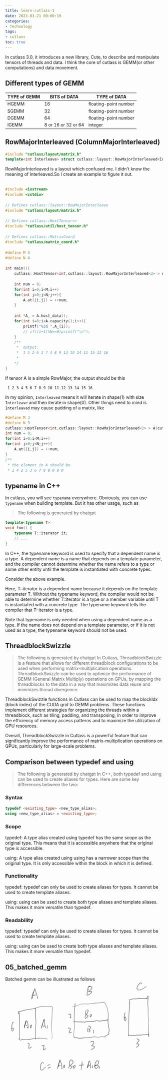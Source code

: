 ```yaml
---
title: learn-cutlass-1
date: 2023-03-21 09:00:19
categories:
- Technology
tags:
- cutlass
toc: true
---
```


In cutlass 3.0, it introduces a new library, Cute, to describe and manipulate tensors of threads and data. I think the core of cutlass is GEMM(or other computations) and data movement.

<!-- more -->

## Different types of GEMM

| TYPE of GEMM | BITS of DATA | TYPE of DATA |
| - | -| - |
| HGEMM | 16 | floating-point number |
| SGEMM | 32 | floating-point number |
| DGEMM | 64 | floating-point number |
| IGEMM | 8 or 16 or 32 or 64 | integer |

## RowMajorInterleaved (ColumnMajorInterleaved)

```c++
#include "cutlass/layout/matrix.h"
template<int Interleave> struct cutlass::layout::RowMajorInterleaved<Interleave>;
```

RowMajorInterleaved is a layout which confused me. I didn't know the meaning of Interleaved.So I create an example to figure it out.

```c++

#include <iostream>
#include <cstdio>

// Defines cutlass::layout::RowMajorInterleave
#include "cutlass/layout/matrix.h"

// Defines cutlass::HostTensor<>
#include "cutlass/util/host_tensor.h"

// Defines cutlass::MatrixCoord
#include "cutlass/matrix_coord.h"

#define M 4
#define N 4

int main(){
    cutlass::HostTensor<int,cutlass::layout::RowMajorInterleaved<2> > A(cutlass::MatrixCoord(M,N));
    
    int num = 0;
    for(int i=0;i<M;i++)
    for(int j=0;j<N;j++){
        A.at({i,j}) = ++num; 
    }

    int *A_ = A.host_data();
    for(int i=0;i<A.capacity();i++){
        printf("%3d ",A_[i]);
        // if((i+1)%N==0)printf("\n");
    }
    /**
     *  output:
     *  1 5 2 6 3 7 4 8 9 13 10 14 11 15 12 16
     *  
    */
}
```

If tensor A is a simple RowMajor, the output should be this

```
 1 2 3 4 5 6 7 8 9 10 11 12 13 14 15 16
```
In my opinion, `Interleaved` means it will iterate in shape(1) with size `Interleave` and then iterate in shape(0). 
Other things need to mind is `Interleaved` may cause padding of a matrix, like

```c++
#define M 3
#define N 3
cutlass::HostTensor<int,cutlass::layout::RowMajorInterleaved<2> > A(cutlass::MatrixCoord(M,N));
int num = 0;
for(int i=0;i<M;i++)
for(int j=0;j<N;j++){
    A.at({i,j}) = ++num; 
}
/**
 * the element in A should be 
 * 1 4 2 5 3 6 7 0 8 0 9 0
```

## typename in C++ 
In cutlass, you will see `typename` everywhere. Obviously, you can use `typename` when building template. But it has other usage, such as 
> The following is generated by chatgpt
```c++
template<typename T>
void foo() {
    typename T::iterator it;
    // ...
}
``` 
In C++, the typename keyword is used to specify that a dependent name is a type. A dependent name is a name that depends on a template parameter, and the compiler cannot determine whether the name refers to a type or some other entity until the template is instantiated with concrete types.

Consider the above example.

Here, T::iterator is a dependent name because it depends on the template parameter T. Without the typename keyword, the compiler would not be able to determine whether T::iterator is a type or a member variable until T is instantiated with a concrete type. The typename keyword tells the compiler that T::iterator is a type.

Note that typename is only needed when using a dependent name as a type. If the name does not depend on a template parameter, or if it is not used as a type, the typename keyword should not be used.

## ThreadblockSwizzle
> The following is generated by chatgpt
In Cutlass, ThreadblockSwizzle is a feature that allows for different threadblock configurations to be used when performing matrix-multiplication operations. ThreadblockSwizzle can be used to optimize the performance of GEMM (General Matrix Multiply) operations on GPUs, by mapping the threadblocks to the data in a way that maximizes data reuse and minimizes thread divergence.

ThreadblockSwizzle functions in Cutlass can be used to map the blockIdx (block index) of the CUDA grid to GEMM problems. These functions implement different strategies for organizing the threads within a threadblock, such as tiling, padding, and transposing, in order to improve the efficiency of memory access patterns and to maximize the utilization of GPU resources.

Overall, ThreadblockSwizzle in Cutlass is a powerful feature that can significantly improve the performance of matrix-multiplication operations on GPUs, particularly for large-scale problems.

## Comparison between typedef and using 
> The following is generated by chatgpt
In C++, both typedef and using can be used to create aliases for types. Here are some key differences between the two:

### Syntax

```c++
typedef <existing_type> <new_type_alias>;
using <new_type_alias> = <existing_type>;
```

### Scope

typedef: A type alias created using typedef has the same scope as the original type. This means that it is accessible anywhere that the original type is accessible.

using: A type alias created using using has a narrower scope than the original type. It is only accessible within the block in which it is defined.

### Functionality
typedef: typedef can only be used to create aliases for types. It cannot be used to create template aliases.

using: using can be used to create both type aliases and template aliases. This makes it more versatile than typedef.

### Readability

typedef: typedef can only be used to create aliases for types. It cannot be used to create template aliases.

using: using can be used to create both type aliases and template aliases. This makes it more versatile than typedef.

## 05_batched_gemm

Batched gemm can be illustrated as follows
![](/img/batched_gemm.jpg)

